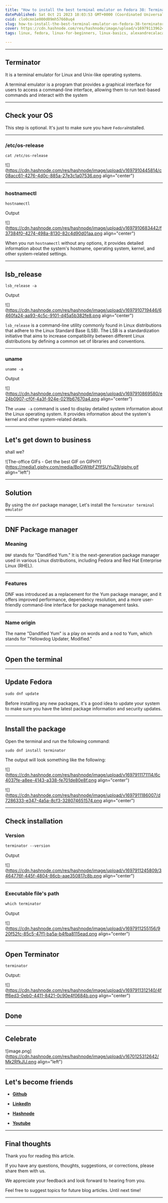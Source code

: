 ```yaml
---
title: "How to install the best terminal emulator on Fedora 38: Terminator"
datePublished: Sat Oct 21 2023 18:03:53 GMT+0000 (Coordinated Universal Time)
cuid: clo0cmn1e000d09mh57660uq4
slug: how-to-install-the-best-terminal-emulator-on-fedora-38-terminator
cover: https://cdn.hashnode.com/res/hashnode/image/upload/v1697911396244/6c285568-a10e-4b72-9956-ea613db60062.png
tags: linux, fedora, linux-for-beginners, linux-basics, alexandrecalaca

---
```


---

## Terminator

It is a terminal emulator for Linux and Unix-like operating systems.

A terminal emulator is a program that provides a graphical interface for users to access a command-line interface, allowing them to run text-based commands and interact with the system

---

## Check your OS

This step is optional. It's just to make sure you have `Fedora`installed.

---

### /etc/os-release

```plaintext
cat /etc/os-release
```

![](https://cdn.hashnode.com/res/hashnode/image/upload/v1697910445814/c08acc61-4276-4d0c-885a-27e3c1a07536.png align="center")

---

### hostnamectl

```plaintext
hostnamectl
```

Output

![](https://cdn.hashnode.com/res/hashnode/image/upload/v1697910683442/f37384f0-4274-498a-8130-82c4d90d01aa.png align="center")

When you run `hostnamectl` without any options, it provides detailed information about the system's hostname, operating system, kernel, and other system-related settings.

---

## lsb\_release

```plaintext
lsb_release -a
```

Output

![](https://cdn.hashnode.com/res/hashnode/image/upload/v1697910719446/6460fa24-aa93-4c5c-9101-d45a5b382fe8.png align="center")

`lsb_release` is a command-line utility commonly found in Linux distributions that adhere to the Linux Standard Base (LSB). The LSB is a standardization initiative that aims to increase compatibility between different Linux distributions by defining a common set of libraries and conventions.

---

### uname

```plaintext
uname -a
```

Output

![](https://cdn.hashnode.com/res/hashnode/image/upload/v1697910869580/e24b0907-cf0f-4a3f-924e-021fb67670a4.png align="center")

The `uname -a` command is used to display detailed system information about the Linux operating system. It provides information about the system's kernel and other system-related details.

---

## **Let's get down to business**

shall we?

![The-office GIFs - Get the best GIF on GIPHY](https://media1.giphy.com/media/BpGWitbFZflfSUYuZ9/giphy.gif align="left")

---

## Solution

By using the `dnf` package manager, Let's install the `Terminator terminal emulator`

---

## DNF Package manager

### Meaning

`DNF` stands for "Dandified Yum." It is the next-generation package manager used in various Linux distributions, including Fedora and Red Hat Enterprise Linux (RHEL).

---

### Features

DNF was introduced as a replacement for the Yum package manager, and it offers improved performance, dependency resolution, and a more user-friendly command-line interface for package management tasks.

---

### Name origin

The name "Dandified Yum" is a play on words and a nod to Yum, which stands for "Yellowdog Updater, Modified."

---

## Open the terminal

---

## Update Fedora

```apache
sudo dnf update
```

Before installing any new packages, it's a good idea to update your system to make sure you have the latest package information and security updates.

---

## Install the package

Open the terminal and run the following command:

```apache
sudo dnf install terminator
```

The output will look something like the following:

![](https://cdn.hashnode.com/res/hashnode/image/upload/v1697911171114/6c4037fe-a8ee-4143-a338-fe701de80e8f.png align="center")

![](https://cdn.hashnode.com/res/hashnode/image/upload/v1697911186007/d7286333-e347-4a5a-8cf3-328074651574.png align="center")

---

## Check installation

### Version

```apache
terminator --version
```

Output

![](https://cdn.hashnode.com/res/hashnode/image/upload/v1697911245809/3464776f-445f-4804-86cb-aae350817c8b.png align="center")

---

### Executable file's path

```apache
which terminator
```

Output

![](https://cdn.hashnode.com/res/hashnode/image/upload/v1697911255156/920f52fc-85c5-47f1-ba5a-b4fba8115ead.png align="center")

---

## Open Terminator

```plaintext
terminator
```

Output:

![](https://cdn.hashnode.com/res/hashnode/image/upload/v1697911312140/4fff6ed3-0eb0-4411-8421-0c90e4f0684b.png align="center")

---

## Done

---

## Celebrate

![image.png](https://cdn.hashnode.com/res/hashnode/image/upload/v1670125312642/Mk2RfkJIJ.png align="left")

---

## **Let's become friends**

* [**Github**](https://github.com/elitebughunter)
    
* [**LinkedIn**](https://linkedin.com/in/alexandrecalacaofficial)
    
* [**Hashnode**](https://hashnode.com/onboard?next=/@alexandrecalaca)
    
* [**Youtube**](https://www.youtube.com/@alexandrecalacaofficial)
    

---

## Final thoughts

Thank you for reading this article.

If you have any questions, thoughts, suggestions, or corrections, please share them with us.

We appreciate your feedback and look forward to hearing from you.

Feel free to suggest topics for future blog articles. Until next time!

---